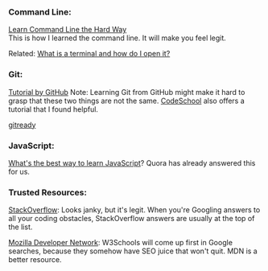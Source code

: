 ### Command Line:
[Learn Command Line the Hard Way](http://www.computervillage.org/articles/CommandLine.pdf)  
This is how I learned the command line. It will make you feel legit.

Related: [What is a terminal and how do I open it?](http://askubuntu.com/questions/38162/what-is-a-terminal-and-how-do-i-open-and-use-it)

### Git: 
[Tutorial by GitHub](https://try.github.io/levels/1/challenges/1) Note: Learning Git from GitHub might make it hard to grasp that these two things are not the same. [CodeSchool](https://www.codeschool.com/) also offers a tutorial that I found helpful. 

[gitready](http://gitready.com/)

### JavaScript:
[What's the best way to learn JavaScript](https://www.quora.com/What-is-the-best-way-to-learn-JavaScript)? Quora has already answered this for us.

### Trusted Resources: 
[StackOverflow](https://stackoverflow.com/): Looks janky, but it's legit. When you're Googling answers to all your coding obstacles, StackOverflow answers are usually at the top of the list. 

[Mozilla Developer Network](https://developer.mozilla.org/en-US/): W3Schools will come up first in Google searches, because they somehow have SEO juice that won't quit. MDN is a better resource.